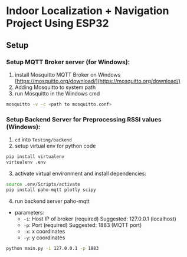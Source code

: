 # Indoor Localization + Navigation Project Using ESP32

## Setup

### Setup MQTT Broker server (for Windows):
1. install Mosquitto MQTT Broker on Windows
[https://mosquitto.org/download/](https://mosquitto.org/download/)
2. Adding Mosquitto to system path
3. run Mosquitto in the Windows cmd

```bash
mosquitto -v -c <path to mosquitto.conf>
```

### Setup Backend Server for Preprocessing RSSI values (Windows):
1. `cd` into `Testing/backend`
2. setup virtual env for python code
```bash
pip install virtualenv
virtualenv .env
```
3. activate virtual environment and install dependencies:

```bash
source .env/Scripts/activate
pip install paho-mqtt plotly scipy
```
4. run backend server paho-mqtt
- parameters:
    + `-i`: Host IP of broker (required) 
        Suggested: 127.0.0.1 (localhost)
    + `-p`: Port (required)
        Suggested: 1883 (MQTT port)
    + `-x`: x coordinates
    + `-y`: y coordinates

```bash
python main.py -i 127.0.0.1 -p 1883
```
